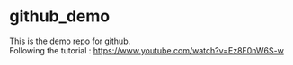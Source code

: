 # github_demo

This is the demo repo for github.
<br>
Following the tutorial : https://www.youtube.com/watch?v=Ez8F0nW6S-w
